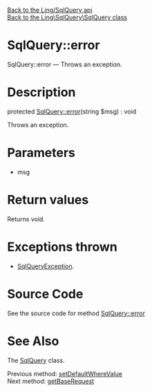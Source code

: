 [Back to the Ling/SqlQuery api](https://github.com/lingtalfi/SqlQuery/blob/master/doc/api/Ling/SqlQuery.md)<br>
[Back to the Ling\SqlQuery\SqlQuery class](https://github.com/lingtalfi/SqlQuery/blob/master/doc/api/Ling/SqlQuery/SqlQuery.md)


SqlQuery::error
================



SqlQuery::error — Throws an exception.




Description
================


protected [SqlQuery::error](https://github.com/lingtalfi/SqlQuery/blob/master/doc/api/Ling/SqlQuery/SqlQuery/error.md)(string $msg) : void




Throws an exception.




Parameters
================


- msg

    


Return values
================

Returns void.


Exceptions thrown
================

- [SqlQueryException](https://github.com/lingtalfi/SqlQuery/blob/master/doc/api/Ling/SqlQuery/Exception/SqlQueryException.md).&nbsp;







Source Code
===========
See the source code for method [SqlQuery::error](https://github.com/lingtalfi/SqlQuery/blob/master/SqlQuery.php#L394-L397)


See Also
================

The [SqlQuery](https://github.com/lingtalfi/SqlQuery/blob/master/doc/api/Ling/SqlQuery/SqlQuery.md) class.

Previous method: [setDefaultWhereValue](https://github.com/lingtalfi/SqlQuery/blob/master/doc/api/Ling/SqlQuery/SqlQuery/setDefaultWhereValue.md)<br>Next method: [getBaseRequest](https://github.com/lingtalfi/SqlQuery/blob/master/doc/api/Ling/SqlQuery/SqlQuery/getBaseRequest.md)<br>

